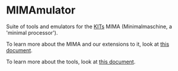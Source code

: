 # MIMAmulator

Suite of tools and emulators for the [KITs](https://kit.edu) MIMA (Minimalmaschine, a 'minimal processor').

To learn more about the MIMA and our extensions to it, look at [this document](./docs/mima.md).

To learn more about the tools, look at [this document](./docs/tools.md).
